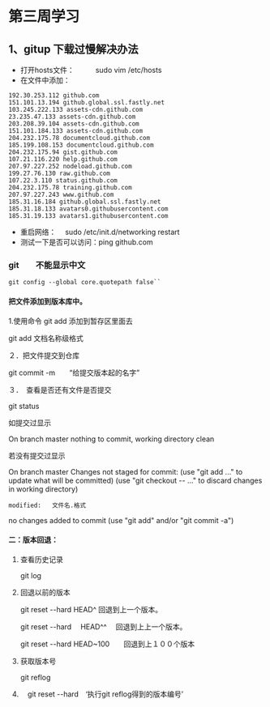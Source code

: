 # 第三周学习

## 1、gitup 下载过慢解决办法

- 打开hosts文件：　　　sudo vim /etc/hosts
- 在文件中添加：

```
192.30.253.112 github.com
151.101.13.194 github.global.ssl.fastly.net
103.245.222.133 assets-cdn.github.com
23.235.47.133 assets-cdn.github.com
203.208.39.104 assets-cdn.github.com
151.101.184.133 assets-cdn.github.com
204.232.175.78 documentcloud.github.com
185.199.108.153 documentcloud.github.com
204.232.175.94 gist.github.com
107.21.116.220 help.github.com
207.97.227.252 nodeload.github.com
199.27.76.130 raw.github.com
107.22.3.110 status.github.com
204.232.175.78 training.github.com
207.97.227.243 www.github.com
185.31.16.184 github.global.ssl.fastly.net
185.31.18.133 avatars0.githubusercontent.com
185.31.19.133 avatars1.githubusercontent.com
```

- 重启网络：　 sudo /etc/init.d/networking restart 
- 测试一下是否可以访问：ping github.com



### git　　不能显示中文

```
git config --global core.quotepath false`` 
```



#### 把文件添加到版本库中。

1.使用命令 git add  添加到暂存区里面去

 git add  文档名称级格式

２．把文件提交到仓库

 git commit -m　　“给提交版本起的名字”

３．　查看是否还有文件是否提交

git status

如提交过显示

On branch master
nothing to commit, working directory clean

若没有提交过显示







On branch master
Changes not staged for commit:
  (use "git add <file>..." to update what will be committed)
  (use "git checkout -- <file>..." to discard changes in working directory)

	modified:   文件名.格式

no changes added to commit (use "git add" and/or "git commit -a")





#### 二：版本回退：

1. 查看历史记录

   git log

2. 回退以前的版本

   git reset --hard HEAD^    回退到上一个版本。

   git reset --hard 　HEAD^^ 　回退到上上一个版本。

   git reset --hard HEAD~100　　回退到上１００个版本

3. 获取版本号

   git reflog

4. 　git reset --hard　‘执行git reflog得到的版本编号’



